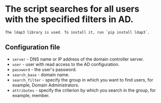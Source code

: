 # The script searches for all users with the specified filters in AD. 

	The ldap3 library is used. To install it, run `pip install ldap3`.

## Configuration file

- `server` - DNS name or IP address of the domain controller server.
- `user` - user with read access to the AD configuration.
- `password` - the user's password.
- `search_base` - domain name.
- `search_filter` - specify the group in which you want to find users, for example, Domain Administrators.
- `attributes` - specify the criterion by which you search in the group, for example, member.
